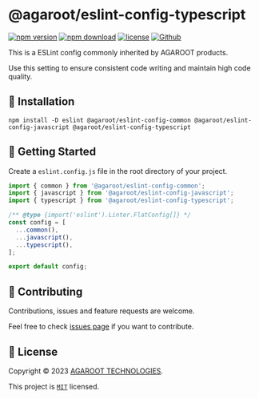 # @agaroot/eslint-config-typescript

[![npm version](https://badge.fury.io/js/@agaroot%2Feslint-config-typescript.svg)](https://www.npmjs.com/package/@agaroot/eslint-config-typescript)
[![npm download](https://img.shields.io/npm/dm/@agaroot/eslint-config-typescript.svg)](https://www.npmjs.com/package/@agaroot/eslint-config-typescript)
[![license](https://img.shields.io/badge/License-MIT-green.svg)](https://github.com/agaroot-technologies/eslint-config/blob/main/packages/typescript/LICENSE)
[![Github](https://img.shields.io/github/followers/agaroot-technologies?label=Follow&logo=github&style=social)](https://github.com/orgs/agaroot-technologies/followers)

This is a ESLint config commonly inherited by AGAROOT products.

Use this setting to ensure consistent code writing and maintain high code quality.

## 🚀 Installation

```shell
npm install -D eslint @agaroot/eslint-config-common @agaroot/eslint-config-javascript @agaroot/eslint-config-typescript
```

## 👏 Getting Started

Create a `eslint.config.js` file in the root directory of your project.

```js
import { common } from '@agaroot/eslint-config-common';
import { javascript } from '@agaroot/eslint-config-javascript';
import { typescript } from '@agaroot/eslint-config-typescript';

/** @type {import('eslint').Linter.FlatConfig[]} */
const config = [
  ...common(),
  ...javascript(),
  ...typescript(),
];

export default config;
```

## 🤝 Contributing

Contributions, issues and feature requests are welcome.

Feel free to check [issues page](https://github.com/agaroot-technologies/eslint-config/issues) if you want to contribute.

## 📝 License

Copyright © 2023 [AGAROOT TECHNOLOGIES](https://tech.agaroot.co.jp/).

This project is [```MIT```](https://github.com/agaroot-technologies/eslint-config/blob/main/packages/typescript/LICENSE) licensed.
